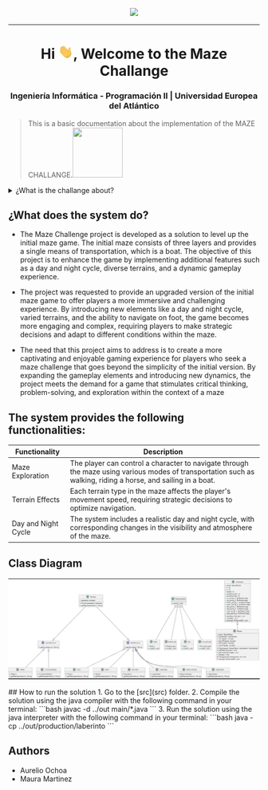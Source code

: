 
   <p align="center">
  <img src="https://github.com/Mau-1999/Maura-martinez99/blob/main/LaberintoCyber.jpg" />
</p>
<hr>
   <h1 align="center">Hi <img src="https://raw.githubusercontent.com/ABSphreak/ABSphreak/master/gifs/Hi.gif" width="30px">, Welcome to the Maze Challange </h1>
<h3 align="center">Ingeniería Informática - Programación II | Universidad Europea del Atlántico</h3>
<p align="center">
 
 
> This is a basic documentation about the implementation of the MAZE CHALLANGE.<img src="https://github.com/Mau-1999/laberinto/blob/main/informatica04.gif" width="100px" height="100">
  
  
  <details>
  <summary>¿What is the challange about?</summary>
 - The Maze system is a game where a character must navigate through a maze composed of different types of terrains, such as ground, sand, walls, low grass, medium grass, high grass, water, and turbulent water. The goal of the game is for the player to find the exit of the maze. The character's speed varies depending on the type of terrain they are on. Additionally, the game includes a day and night cycle with changes in visibility and visual elements such as the sky and the sun.
     </details>
    

## ¿What does the system do?
 + The Maze Challenge project is developed as a solution to level up the initial maze game. The initial maze consists of three layers and provides a single means of transportation, which is a boat. The objective of this project is to enhance the game by implementing additional features such as a day and night cycle, diverse terrains, and a dynamic gameplay experience.

 + The project was requested to provide an upgraded version of the initial maze game to offer players a more immersive and challenging experience. By introducing new elements like a day and night cycle, varied terrains, and the ability to navigate on foot, the game becomes more engaging and complex, requiring players to make strategic decisions and adapt to different conditions within the maze.

+ The need that this project aims to address is to create a more captivating and enjoyable gaming experience for players who seek a maze challenge that goes beyond the simplicity of the initial version. By expanding the gameplay elements and introducing new dynamics, the project meets the demand for a game that stimulates critical thinking, problem-solving, and exploration within the context of a maze
  
## The system provides the following functionalities:
  | Functionality         | Description                                                                                                                          |
|------------------------|------------------------------------------------------------------------------------------------------------------------------------------|
| Maze Exploration       | The player can control a character to navigate through the maze using various modes of transportation such as walking, riding a horse, and sailing in a boat. |
| Terrain Effects        | Each terrain type in the maze affects the player's movement speed, requiring strategic decisions to optimize navigation.                       |
| Day and Night Cycle    | The system includes a realistic day and night cycle, with corresponding changes in the visibility and atmosphere of the maze.                  |


## Class Diagram
<p align="center">
<img src="https://github.com/aurelioochoa/laberinto/blob/main/resources/Class-Diagram.png"/>
   </p>
## How to run the solution  
1. Go to the [src](src) folder.
2. Compile the solution using the java compiler with the following command in your terminal:
```bash
  javac -d ../out main/*.java
```
3. Run the solution using the java interpreter with the following command in your terminal:
```bash
  java -cp ../out/production/laberinto
```

## Authors
- Aurelio Ochoa
- Maura Martinez

  
  
 
  
  
  

